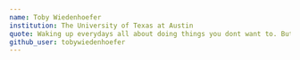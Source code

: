 ```yaml
---
name: Toby Wiedenhoefer
institution: The University of Texas at Austin
quote: Waking up everydays all about doing things you dont want to. But youre rewarded. You get to wake up.
github_user: tobywiedenhoefer
---
```

